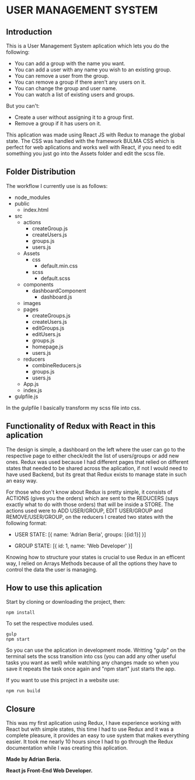 # USER MANAGEMENT SYSTEM

## Introduction

This is a User Management System aplication which lets you do the following: 

- You can add a group with the name you want.
- You can add a user with any name you wish to an existing group.
- You can remove a user from the group.
- You can remove a group if there aren't any users on it.
- You can change the group and user name.
- You can watch a list of existing users and groups.

But you can't:

- Create a user without assigning it to a group first.
- Remove a group if it has users on it.

This aplication was made using React JS with Redux to manage the global state. The CSS was handled with the framework BULMA CSS which is perfect for web aplications and works well with React, if you need to edit something you just go into the Assets folder and edit the scss file.

## Folder Distribution

The workflow I currently use is as follows:

- node_modules
- public
  - index.html
- src
  - actions
    - createGroup.js
    - createUsers.js
    - groups.js
    - users.js
  - Assets
    - css
      - default.min.css
    - scss
      - default.scss
  - components
    - dashboardComponent
      - dashboard.js
  - images
  - pages
    - createGroups.js
    - createUsers.js
    - editGroups.js
    - editUsers.js
    - groups.js
    - homepage.js
    - users.js
  - reducers
    - combineReducers.js
    - groups.js
    - users.js
  - App.js
  - index.js
- gulpfile.js

In the gulpfile I basically transform my scss file into css.

## Functionality of Redux with React in this aplication

The design is simple, a dashboard on the left where the user can go to the respective page to either check/edit the list of users/groups or add new ones. Redux was used because I had different pages that relied on different states that needed to be shared across the aplication, if not I would need to have used Backend, but its great that Redux exists to manage state in such an easy way.

For those who don't know about Redux is pretty simple, it consists of ACTIONS (gives you the orders) which are sent to the REDUCERS (says exactly what to do with those orders) that will be inside a STORE. The actions used were to ADD USER/GROUP, EDIT USER/GROUP and REMOVE/USER/GROUP, on the reducers I created two states with the following format:

- USER STATE: [{
  name: 'Adrian Beria',
  groups: [{id:1}]
}]

- GROUP STATE: [{
  id: 1,
  name: 'Web Developer'
}]

Knowing how to structure your states is crucial to use Redux in an efficent way, I relied on Arrays Methods because of all the options they have to control the data the user is managing.

## How to use this aplication

Start by cloning or downloading the project, then:

```
npm install
```

To set the respective modules used. 

```
gulp
npm start
```

So you can use the aplication in development mode. Writting "gulp" on the terminal sets the scss transition into css (you can add any other useful tasks you want as well) while watching any changes made so when you save it repeats the task once again and "npm start" just starts the app.

If you want to use this project in a website use:

```
npm run build
```

## Closure

This was my first aplication using Redux, I have experience working with React but with simple states, this time I had to use Redux and it was a complete pleasure, it provides an easy to use system that makes everything easier. It took me nearly 10 hours since I had to go through the Redux documentation while I was creating this aplication.

**Made by Adrian Beria.**

**React js Front-End Web Developer.**
